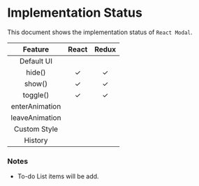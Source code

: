 # Implementation Status

This document shows the implementation status of `React Modal`.

| Feature        | React | Redux |
| :------------: | :---: | :---: |
| Default UI     |       |       |
| hide()         | ✓     | ✓     |
| show()         | ✓     | ✓     |
| toggle()       | ✓     | ✓     |
| enterAnimation |       |       |
| leaveAnimation |       |       |
| Custom Style   |       |       |
| History        |       |       |

### Notes

* To-do List items will be add. 